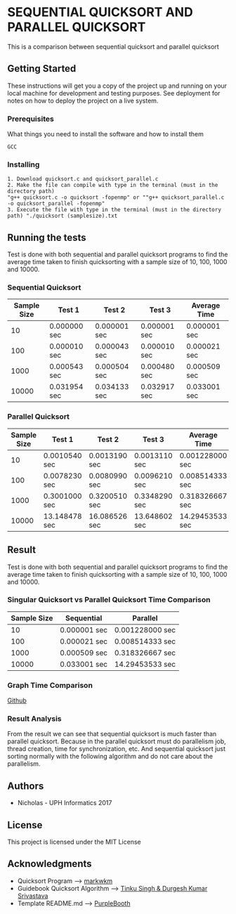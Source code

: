 # SEQUENTIAL QUICKSORT AND PARALLEL QUICKSORT

This is a comparison between sequential quicksort and parallel quicksort

## Getting Started

These instructions will get you a copy of the project up and running on your local machine for development and testing purposes. See deployment for notes on how to deploy the project on a live system.

### Prerequisites

What things you need to install the software and how to install them

```
GCC
```

### Installing

```
1. Download quicksort.c and quicksort_parallel.c
2. Make the file can compile with type in the terminal (must in the directory path) 
"g++ quicksort.c -o quicksort -fopenmp" or ""g++ quicksort_parallel.c -o quicksort_parallel -fopenmp"
3. Execute the file with type in the terminal (must in the directory path) "./quicksort (samplesize).txt
```

## Running the tests

Test is done with both sequential and parallel quicksort programs to find the average time taken to finish quicksorting with a sample size of 10, 100, 1000 and 10000.

### Sequential Quicksort

|Sample Size|Test 1      |Test 2      |Test 3      |Average Time|
|-----------|------------|------------|------------|------------|
|10         |0.000000 sec|0.000001 sec|0.000001 sec|0.000001 sec|
|100        |0.000010 sec|0.000043 sec|0.000010 sec|0.000021 sec|
|1000       |0.000543 sec|0.000504 sec|0.000480 sec|0.000509 sec|
|10000      |0.031954 sec|0.034133 sec|0.032917 sec|0.033001 sec|

### Parallel Quicksort

|Sample Size|Test 1       |Test 2       |Test 3       |Average Time   |
|-----------|-------------|-------------|-------------|---------------|
|10         |0.0010540 sec|0.0013190 sec|0.0013110 sec|0.001228000 sec|
|100        |0.0078230 sec|0.0080990 sec|0.0096210 sec|0.008514333 sec|
|1000       |0.3001000 sec|0.3200510 sec|0.3348290 sec|0.318326667 sec|
|10000      |13.148478 sec|16.086526 sec|13.648602 sec|14.29453533 sec|

## Result

Test is done with both sequential 
and parallel quicksort programs to find the average time taken to finish quicksorting with a sample size of 10, 100, 1000 and 10000.

### Singular Quicksort vs Parallel Quicksort Time Comparison

|Sample Size|Sequential  |Parallel       |
|-----------|------------|---------------|
|10         |0.000001 sec|0.001228000 sec|
|100        |0.000021 sec|0.008514333 sec|
|1000       |0.000509 sec|0.318326667 sec|
|10000      |0.033001 sec|14.29453533 sec|


### Graph Time Comparison

[Github](...)

### Result Analysis
From the result we can see that sequential quicksort is much faster than parallel quicksort. Because in the parallel quicksort must do parallelism job, thread creation, time for synchronization, etc. And sequential quicksort just sorting normally with the following algorithm and do not care about the parallelism.

## Authors

* Nicholas - UPH Informatics 2017

## License

This project is licensed under the MIT License

## Acknowledgments

* Quicksort Program --> [markwkm](https://github.com/markwkm/quicksort)
* Guidebook Quicksort Algorithm --> [Tinku Singh & Durgesh Kumar Srivastava](https://pdfs.semanticscholar.org/cba9/770c4fad941fe5e501539525953a242a36f8.pdf)
* Template README.md --> [PurpleBooth](https://gist.github.com/PurpleBooth/109311bb0361f32d87a2)
